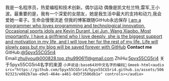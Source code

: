 我是一名程序员，热爱编程和技术创新。偶尔运动 偶像是凯文杜兰特,雷军,王小波。最重要的是，我有一个深爱的女朋友，她是我生活中最大的支持和动力,我会爱她一辈子。生命会慢慢流逝 但我的博客跟随GitHub永远保存
<u>I am a programmer who loves programming and technological innovation. Occasional sports idols are Kevin Durant, Lei Jun, Wang Xiaobo. Most importantly, I have a girlfriend who I love deeply, she is the biggest support and motivation in my life, and I will love her for the rest of my life. Life will slowly pass but my blog will be saved forever with GitHub</u>
**Contact me**
  GitHub:[@5pyx55CG5ri4 ](https://github.com/5pyx55CG5ri4)
  Email:zhuliyou@000828.top,zhu990611@gmail.com
  ZhiHu:[5pyx55CG5ri4](https://www.zhihu.com/people/5pyx55CG5ri4)
关于5pyx55CG5ri4名字的来源 `小声说话:base64对中文名字的编码🤫`
`Gmeek-html<audio src="https://github.com/5pyx55CG5ri4/5pyx55CG5ri4.github.io/assets/50692323/e002b7aa-e9e5-464e-a461-0d3f3506db1e" controls></audio>`